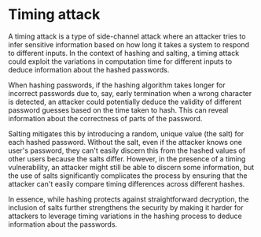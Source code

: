 # Timing attack
A timing attack is a type of side-channel attack where an attacker tries to infer sensitive information based on how long it takes a system to respond to different inputs. In the context of hashing and salting, a timing attack could exploit the variations in computation time for different inputs to deduce information about the hashed passwords.

When hashing passwords, if the hashing algorithm takes longer for incorrect passwords due to, say, early termination when a wrong character is detected, an attacker could potentially deduce the validity of different password guesses based on the time taken to hash. This can reveal information about the correctness of parts of the password.

Salting mitigates this by introducing a random, unique value (the salt) for each hashed password. Without the salt, even if the attacker knows one user's password, they can't easily discern this from the hashed values of other users because the salts differ. However, in the presence of a timing vulnerability, an attacker might still be able to discern some information, but the use of salts significantly complicates the process by ensuring that the attacker can't easily compare timing differences across different hashes.

In essence, while hashing protects against straightforward decryption, the inclusion of salts further strengthens the security by making it harder for attackers to leverage timing variations in the hashing process to deduce information about the passwords.